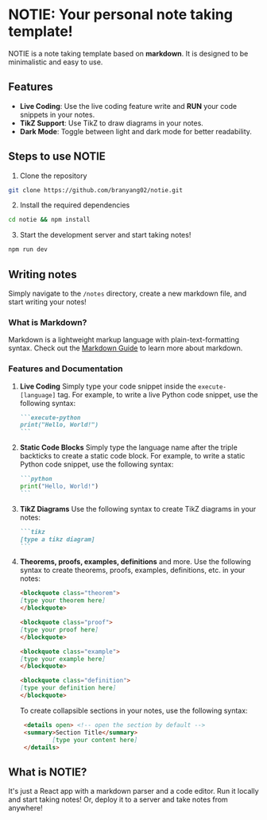 # NOTIE: Your personal note taking template!

NOTIE is a note taking template based on **markdown**. It is designed to be minimalistic and easy to use.

## Features

- **Live Coding**: Use the live coding feature write and **RUN** your code snippets in your notes.
- **TikZ Support**: Use TikZ to draw diagrams in your notes.
- **Dark Mode**: Toggle between light and dark mode for better readability.

## Steps to use NOTIE

1. Clone the repository

```bash
git clone https://github.com/branyang02/notie.git
```

2. Install the required dependencies

```bash
cd notie && npm install
```

3. Start the development server and start taking notes!

```bash
npm run dev
```

## Writing notes

Simply navigate to the `/notes` directory, create a new markdown file, and start writing your notes!

### What is Markdown?

Markdown is a lightweight markup language with plain-text-formatting syntax. Check out the [Markdown Guide](https://www.markdownguide.org/) to learn more about markdown.

### Features and Documentation

1. **Live Coding**
   Simply type your code snippet inside the `execute-[language]` tag. For example, to write a live Python code snippet, use the following syntax:
   ````markdown
   ```execute-python
   print("Hello, World!")
   ```
   ````
2. **Static Code Blocks**
   Simply type the language name after the triple backticks to create a static code block. For example, to write a static Python code snippet, use the following syntax:
   ````markdown
   ```python
   print("Hello, World!")
   ```
   ````
3. **TikZ Diagrams**
   Use the following syntax to create TikZ diagrams in your notes:
   ````markdown
   ```tikz
   [type a tikz diagram]
   ```
   ````
4. **Theorems, proofs, examples, definitions** and more.
   Use the following syntax to create theorems, proofs, examples, definitions, etc. in your notes:

   ```markdown
   <blockquote class="theorem">
   [type your theorem here]
   </blockquote>
   ```

   ```markdown
   <blockquote class="proof">
   [type your proof here]
   </blockquote>
   ```

   ```markdown
   <blockquote class="example">
   [type your example here]
   </blockquote>
   ```

   ```markdown
   <blockquote class="definition">
   [type your definition here]
   </blockquote>
   ```

   To create collapsible sections in your notes, use the following syntax:

   ```markdown
    <details open> <!-- open the section by default -->
    <summary>Section Title</summary>
            [type your content here]
    </details>
   ```

## What is NOTIE?

It's just a React app with a markdown parser and a code editor. Run it locally and start taking notes! Or, deploy it to a server and take notes from anywhere!
